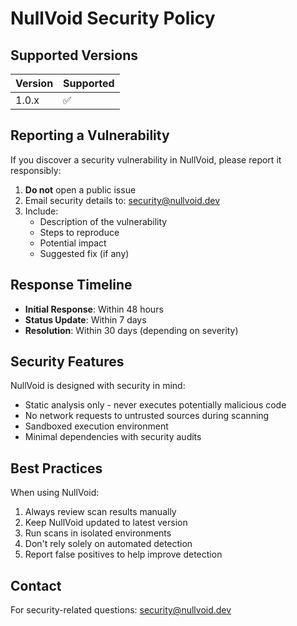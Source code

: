 # NullVoid Security Policy

## Supported Versions

| Version | Supported          |
| ------- | ------------------ |
| 1.0.x   | :white_check_mark: |

## Reporting a Vulnerability

If you discover a security vulnerability in NullVoid, please report it responsibly:

1. **Do not** open a public issue
2. Email security details to: security@nullvoid.dev
3. Include:
   - Description of the vulnerability
   - Steps to reproduce
   - Potential impact
   - Suggested fix (if any)

## Response Timeline

- **Initial Response**: Within 48 hours
- **Status Update**: Within 7 days
- **Resolution**: Within 30 days (depending on severity)

## Security Features

NullVoid is designed with security in mind:

- Static analysis only - never executes potentially malicious code
- No network requests to untrusted sources during scanning
- Sandboxed execution environment
- Minimal dependencies with security audits

## Best Practices

When using NullVoid:

1. Always review scan results manually
2. Keep NullVoid updated to latest version
3. Run scans in isolated environments
4. Don't rely solely on automated detection
5. Report false positives to help improve detection

## Contact

For security-related questions: security@nullvoid.dev
